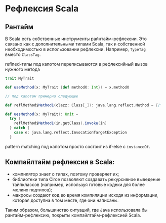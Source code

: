 # Рефлексия Scala

## Рантайм

В Scala есть собственные инструменты райнтайм-рефлексии. Это связано как с дополнительными типами Scala, так и собственной необходимостью в использовании рефлексии. Например, `TypeTag` вместо `ClassTag`. 

refined-типы под капотом переписываются в рефлексийный вызов нужного метода

```scala
trait MyTrait

def useMethod(x: MyTrait {def methodX: Int}) = x.methodX

// под капотом примерно следующее

def reflMethod$Method1(clazz: Class[_]): java.lang.reflect.Method = {/* рефлексия */}

def uesMethod(x: MyTrait): Unit =
  try {
    reflMethod$Method1(in.getClass).invoke(in)
  } catch {
    case e: java.lang.reflect.InvocationTargetException
  }

```

pattern matching под капотом просто состоит из if-else с `instanceOf`.

## Компайлтайм рефлексия в Scala:

- компилятор знает о типах, поэтому проверяет их;
- библиотеки типа Circe позволяют создавать рекурсивное выведение тайпклассов (например, используя готовые кодеки для более мелких подтипов);
- макросы создают код во время компиляции исходя из информации, которая доступна в том месте, где они написаны.

Таким образом, большинство ситуаций, где Java использовала бы рантайм-рефлексию, покрыты компайлтайм-рефлексией Scala. 

